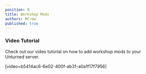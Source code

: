 ```yaml
---
position: 8
title: Workshop Mods
authors: MCrow
published: true
---
```


### Video Tutorial
Check out our video tutorial on how to add workshop mods to your Unturned server.

[video=b5414ac6-6e02-400f-ab31-a0a1f17f7956]